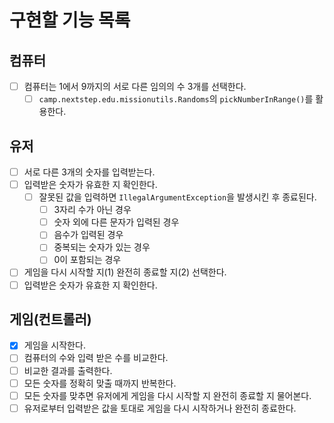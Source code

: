 # 구현할 기능 목록

## 컴퓨터
- [ ] 컴퓨터는 1에서 9까지의 서로 다른 임의의 수 3개를 선택한다.
  - [ ] ```camp.nextstep.edu.missionutils.Randoms```의 ```pickNumberInRange()```를 활용한다.

## 유저
- [ ] 서로 다른 3개의 숫자를 입력받는다.
- [ ] 입력받은 숫자가 유효한 지 확인한다.
    - [ ] 잘못된 값을 입력하면 ```IllegalArgumentException```을 발생시킨 후 종료된다.
      - [ ] 3자리 수가 아닌 경우
      - [ ] 숫자 외에 다른 문자가 입력된 경우
      - [ ] 음수가 입력된 경우
      - [ ] 중복되는 숫자가 있는 경우
      - [ ] 0이 포함되는 경우
- [ ] 게임을 다시 시작할 지(1) 완전히 종료할 지(2) 선택한다.
- [ ] 입력받은 숫자가 유효한 지 확인한다.

## 게임(컨트롤러)
- [x] 게임을 시작한다.
- [ ] 컴퓨터의 수와 입력 받은 수를 비교한다.
- [ ] 비교한 결과를 출력한다.
- [ ] 모든 숫자를 정확히 맞출 때까지 반복한다.
- [ ] 모든 숫자를 맞추면 유저에게 게임을 다시 시작할 지 완전히 종료할 지 물어본다.
- [ ] 유저로부터 입력받은 값을 토대로 게임을 다시 시작하거나 완전히 종료한다.